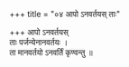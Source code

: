 +++
title = "०४ आपो ऽनवर्तयस् ताः"

+++
आपो ऽनवर्तयस्  
ताः पर्जन्येनानवर्तयः ।  
ता मानवर्तयो ऽनवर्तिं कृण्वन्तु ॥